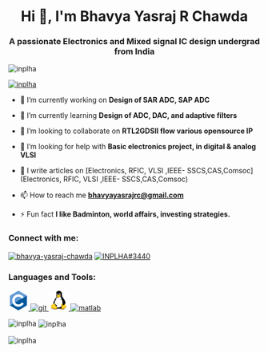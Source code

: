 <h1 align="center">Hi 👋, I'm Bhavya Yasraj R Chawda</h1>
<h3 align="center">A passionate Electronics and Mixed signal IC design undergrad from India</h3>

<p align="left"> <img src="https://komarev.com/ghpvc/?username=inplha&label=Profile%20views&color=0e75b6&style=flat" alt="inplha" /> </p>

<p align="left"> <a href="https://github.com/ryo-ma/github-profile-trophy"><img src="https://github-profile-trophy.vercel.app/?username=inplha" alt="inplha" /></a> </p>

- 🔭 I’m currently working on **Design of SAR ADC, SAP ADC**

- 🌱 I’m currently learning **Design of ADC, DAC, and adaptive filters**

- 👯 I’m looking to collaborate on **RTL2GDSII flow various opensource IP**

- 🤝 I’m looking for help with **Basic electronics project, in digital & analog VLSI**

- 📝 I write articles on [Electronics, RFIC, VLSI ,IEEE- SSCS,CAS,Comsoc](Electronics, RFIC, VLSI ,IEEE- SSCS,CAS,Comsoc)

- 📫 How to reach me **bhavyayasrajrc@gmail.com**

- ⚡ Fun fact **I like Badminton, world affairs, investing strategies.**

<h3 align="left">Connect with me:</h3>
<p align="left">
<a href="https://linkedin.com/in/bhavya-yasraj-chawda" target="blank"><img align="center" src="https://raw.githubusercontent.com/rahuldkjain/github-profile-readme-generator/master/src/images/icons/Social/linked-in-alt.svg" alt="bhavya-yasraj-chawda" height="30" width="40" /></a>
<a href="https://discord.gg/INPLHA#3440" target="blank"><img align="center" src="https://raw.githubusercontent.com/rahuldkjain/github-profile-readme-generator/master/src/images/icons/Social/discord.svg" alt="INPLHA#3440" height="30" width="40" /></a>
</p>

<h3 align="left">Languages and Tools:</h3>
<p align="left"> <a href="https://www.cprogramming.com/" target="_blank" rel="noreferrer"> <img src="https://raw.githubusercontent.com/devicons/devicon/master/icons/c/c-original.svg" alt="c" width="40" height="40"/> </a> <a href="https://git-scm.com/" target="_blank" rel="noreferrer"> <img src="https://www.vectorlogo.zone/logos/git-scm/git-scm-icon.svg" alt="git" width="40" height="40"/> </a> <a href="https://www.linux.org/" target="_blank" rel="noreferrer"> <img src="https://raw.githubusercontent.com/devicons/devicon/master/icons/linux/linux-original.svg" alt="linux" width="40" height="40"/> </a> <a href="https://www.mathworks.com/" target="_blank" rel="noreferrer"> <img src="https://upload.wikimedia.org/wikipedia/commons/2/21/Matlab_Logo.png" alt="matlab" width="40" height="40"/> </a> </p>

<p><img align="left" src="https://github-readme-stats.vercel.app/api/top-langs?username=inplha&show_icons=true&locale=en&layout=compact" alt="inplha" /></p>

<p>&nbsp;<img align="center" src="https://github-readme-stats.vercel.app/api?username=inplha&show_icons=true&locale=en" alt="inplha" /></p>

<p><img align="center" src="https://github-readme-streak-stats.herokuapp.com/?user=inplha&" alt="inplha" /></p>
